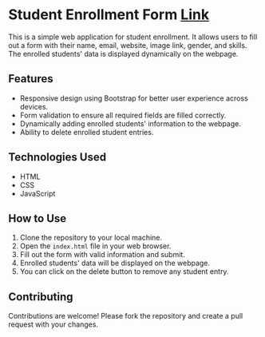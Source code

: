 # Student Enrollment Form <a href="https://karthikbattula02.github.io/LGMVIP-Web-Task-3/registrationform.html" target="_blank">Link</a>

This is a simple web application for student enrollment. It allows users to fill out a form with their name, email, website, image link, gender, and skills. The enrolled students' data is displayed dynamically on the webpage.

## Features

- Responsive design using Bootstrap for better user experience across devices.
- Form validation to ensure all required fields are filled correctly.
- Dynamically adding enrolled students' information to the webpage.
- Ability to delete enrolled student entries.

## Technologies Used

- HTML
- CSS
- JavaScript

## How to Use

1. Clone the repository to your local machine.
2. Open the `index.html` file in your web browser.
3. Fill out the form with valid information and submit.
4. Enrolled students' data will be displayed on the webpage.
5. You can click on the delete button to remove any student entry.

## Contributing

Contributions are welcome! Please fork the repository and create a pull request with your changes.

